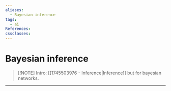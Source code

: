 ```yaml
---
aliases:
  - Bayesian inference
tags:
  - ai
References: 
cssclasses:
---
```

# Bayesian inference
> [!NOTE] Intro: 
> [[1745503976 - Inference|Inference]] but for bayesian networks.

***